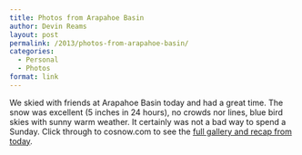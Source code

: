```yaml
---
title: Photos from Arapahoe Basin
author: Devin Reams
layout: post
permalink: /2013/photos-from-arapahoe-basin/
categories:
  - Personal
  - Photos
format: link
---
```

We skied with friends at Arapahoe Basin today and had a great time. The snow was excellent (5 inches in 24 hours), no crowds nor lines, blue bird skies with sunny warm weather. It certainly was not a bad way to spend a Sunday. Click through to cosnow.com to see the [full gallery and recap from today][1].

 [1]: http://cosnow.com/2013/03/10/arapahoe-basin-2013-03-10/